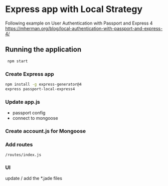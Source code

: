 # Express app with Local Strategy 


Following example on User Authentication with Passport and Express 4
https://mherman.org/blog/local-authentication-with-passport-and-express-4/

## Running the application
```sh
 npm start
```



### Create Express app
```sh
npm install -g express-generator@4
express passport-local-express4
```

### Update app.js
- passport config
- connect to mongoose

### Create account.js for Mongoose

### Add routes
`/routes/index.js` 

### UI
update / add the *.jade files
